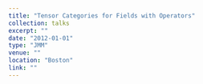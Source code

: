 ```yaml
---
title: "Tensor Categories for Fields with Operators"
collection: talks
excerpt: ""
date: "2012-01-01"
type: "JMM"
venue: ""
location: "Boston"
link: ""
---
```


